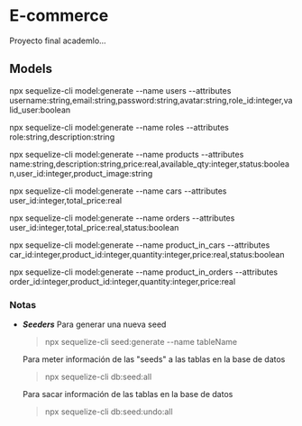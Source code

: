 # E-commerce

Proyecto final academlo...

## Models

npx sequelize-cli model:generate --name users --attributes username:string,email:string,password:string,avatar:string,role_id:integer,valid_user:boolean

npx sequelize-cli model:generate --name roles --attributes role:string,description:string

npx sequelize-cli model:generate --name products --attributes name:string,description:string,price:real,available_qty:integer,status:boolean,user_id:integer,product_image:string

npx sequelize-cli model:generate --name cars --attributes user_id:integer,total_price:real

npx sequelize-cli model:generate --name orders --attributes user_id:integer,total_price:real,status:boolean

npx sequelize-cli model:generate --name product_in_cars --attributes car_id:integer,product_id:integer,quantity:integer,price:real,status:boolean

npx sequelize-cli model:generate --name product_in_orders --attributes order_id:integer,product_id:integer,quantity:integer,price:real

### Notas

- **_Seeders_**
  Para generar una nueva seed

  > npx sequelize-cli seed:generate --name tableName

  Para meter información de las "seeds" a las tablas en la base de datos

  > npx sequelize-cli db:seed:all

  Para sacar información de las tablas en la base de datos

  > npx sequelize-cli db:seed:undo:all
